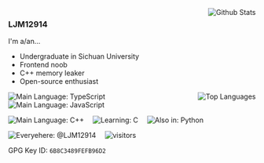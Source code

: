 <img align="right" src="https://github-readme-stats-one-bice.vercel.app/api?username=ljm12914&theme=dark&show_icons=true&include_all_commits=true&count_private=true" alt="Github Stats" />

### LJM12914

I'm a/an...

- Undergraduate in Sichuan University
- Frontend noob
- C++ memory leaker
- Open-source enthusiast

<img align="right" src="https://github-readme-stats-one-bice.vercel.app/api/top-langs/?username=ljm12914&layout=compact&hide=Batchfile,PHP&langs_count=5&theme=dark&role=OWNER,ORGANIZATION_MEMBER,COLLABORATOR" alt="Top Languages" />
  
![Main Language: TypeScript](https://img.shields.io/badge/Main%20Language-TypeScript-blue.svg)&emsp;
![Main Language: JavaScript](https://img.shields.io/badge/Main%20Language-JavaScript-blue.svg)

![Main Language: C++](https://img.shields.io/badge/Main%20Language-C艹-purple.svg)&emsp;
![Learning: C](https://img.shields.io/badge/Learning-（-red.svg)&emsp;
![Also in: Python](https://img.shields.io/badge/Also%20in-Python%20PHP%20C%23-yellow.svg)

![Everyehere: @LJM12914](https://img.shields.io/badge/Everywhere%20@LJM12914-blue?style=flat-square)&emsp;
![visitors](https://views.whatilearened.today/views/github/ljm12914/views.svg)

GPG Key ID: `6B8C3489FEFB96D2`
